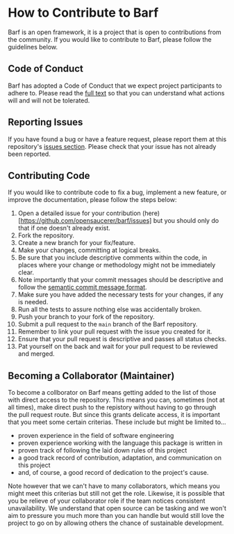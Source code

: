 # How to Contribute to Barf

Barf is an open framework, it is a project that is open to contributions from the community. If you would like to contribute to Barf, please follow the guidelines below.

## Code of Conduct

Barf has adopted a Code of Conduct that we expect project participants to adhere to. Please read the [full text](https://www.contributor-covenant.org/version/1/0/0/code-of-conduct/) so that you can understand what actions will and will not be tolerated.

## Reporting Issues

If you have found a bug or have a feature request, please report them at this repository's [issues section](https://github.com/opensaucerer/barf/issues). Please check that your issue has not already been reported.

## Contributing Code

If you would like to contribute code to fix a bug, implement a new feature, or improve the documentation, please follow the steps below:

1. Open a detailed issue for your contribution (here)[https://github.com/opensaucerer/barf/issues] but you should only do that if one doesn't already exist.
2. Fork the repository.
3. Create a new branch for your fix/feature.
4. Make your changes, committing at logical breaks.
5. Be sure that you include descriptive comments within the code, in places where your change or methodology might not be immediately clear.
6. Note importantly that your commit messages should be descriptive and follow the [semantic commit message format](https://gist.github.com/joshbuchea/6f47e86d2510bce28f8e7f42ae84c716).
7. Make sure you have added the necessary tests for your changes, if any is needed.
8. Run all the tests to assure nothing else was accidentally broken.
9. Push your branch to your fork of the repository.
10. Submit a pull request to the `main` branch of the Barf repository.
11. Remember to link your pull request with the issue you created for it.
12. Ensure that your pull request is descriptive and passes all status checks.
13. Pat yourself on the back and wait for your pull request to be reviewed and merged.

## Becoming a Collaborator (Maintainer)

To become a collborator on Barf means getting added to the list of those with direct access to the repository. This means you can, sometimes (not at all times), make direct push to the repistory without having to go through the pull request route.
But since this grants delicate access, it is important that you meet some certain criterias. These include but might be limited to...

- proven experience in the field of software engineering
- proven experience working with the language this package is written in
- proven track of following the laid down rules of this project
- a good track record of contribution, adaptation, and communication on this project
- and, of course, a good record of dedication to the project's cause.

Note however that we can't have to many collaborators, which means you might meet this criterias but still not get the role. Likewise, it is possible that you be relieve of your collaborator role if the team notices consistent unavailability. We understand that open source can be tasking and we won't aim to pressure you much more than you can handle but would still love the project to go on by allowing others the chance of sustainable development.
